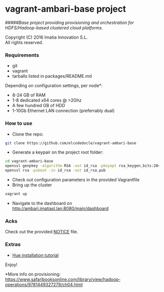 vagrant-ambari-base project
=============================
#####*Base project providing provisioning and orchestration for HDFS/Hadoop-based clustered cloud platforms.*

 Copyright (C) 2016 Imatia Innovation S.L.<br/>
 All rights reserved.<br />

### Requirements
 
 - git
 - vagrant
 - tarballs listed in packages/README.md
 
Depending on configuration settings, per node*:
 - 8-24 GB of RAM 
 - 1-8 dedicated x64 cores @ >2Ghz
 - A few hundred GB of HDD
 - 1-10Gb Ethernet LAN connection (preferrably dual)
 
### How to use
 - Clone the repo:
```bash
git clone https://github.com/elcodedocle/vagrant-ambari-base
```
 - Generate a keypair on the project root folder:
```bash
cd vagrant-ambari-base
openssl genpkey -algorithm RSA -out id_rsa -pkeyopt rsa_keygen_bits:2048
openssl rsa -pubout -in id_rsa -out id_rsa.pub
```
 - Check out configuration parameters in the provided Vagrantfile
 - Bring up the cluster
```bash
vagrant up
```
 - Navigate to the dashboard on http://ambari.imatiasl.lan:8080/main/dashboard

### Acks

Check out the provided [NOTICE](NOTICE) file.

### Extras

- [Hue installation tutorial](http://gethue.com/hadoop-hue-3-on-hdp-installation-tutorial/)


Enjoy!


*More info on provisioning: https://www.safaribooksonline.com/library/view/hadoop-operations/9781449327279/ch04.html
